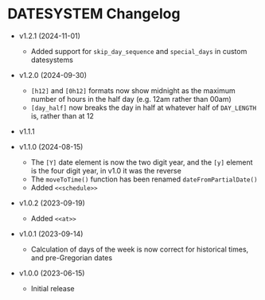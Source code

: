 # DATESYSTEM Changelog

* v1.2.1 (2024-11-01)
  * Added support for `skip_day_sequence` and `special_days` in custom datesystems

* v1.2.0 (2024-09-30)
  * `[h12]` and `[0h12]` formats now show midnight as the maximum number of hours in the half day (e.g. 12am rather than 00am)
  * `[day_half]` now breaks the day in half at whatever half of `DAY_LENGTH` is, rather than at 12

* v1.1.1 
* v1.1.0 (2024-08-15)
  * The `[Y]` date element is now the two digit year, and the `[y]` element is the four digit year, in v1.0 it was the reverse
  * The `moveToTime()` function has been renamed `dateFromPartialDate()`
  * Added `<<schedule>>`

* v1.0.2 (2023-09-19)
  * Added `<<at>>`

* v1.0.1 (2023-09-14)
  * Calculation of days of the week is now correct for historical times, and pre-Gregorian dates

* v1.0.0 (2023-06-15)
  * Initial release
